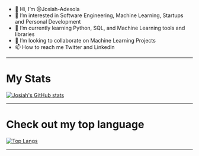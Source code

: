 - 👋 Hi, I’m @Josiah-Adesola
- 👀 I’m interested in Software Engineering, Machine Learning, Startups and Personal Development
- 🌱 I’m currently learning Python, SQL, and Machine Learning tools and libraries 
- 💞️ I’m looking to collaborate on Machine Learning Projects
- 📫 How to reach me Twitter and Linkedln

<!---
Josiah-Adesola/Josiah-Adesola is a ✨ special ✨ repository because its `README.md` (this file) appears on your GitHub profile.
You can click the Preview link to take a look at your changes.
--->

------------------------------------------------------------------------

# My Stats
[![Josiah's GitHub stats](https://github-readme-stats.vercel.app/api?username=Josiah-Adesola)](https://github.com/Josiah-Adesola/github-readme-stats)

--------------------------------------------------

# Check out my top language

[![Top Langs](https://github-readme-stats.vercel.app/api/top-langs/?username=Josiah-Adesola&hide_progress=false)](https://github.com/Josiah-Adesola/github-readme-stats)


----------------------------------------------------
